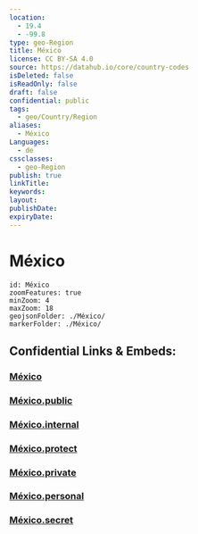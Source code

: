 ```yaml
---
location:
  - 19.4
  - -99.8
type: geo-Region
title: México
license: CC BY-SA 4.0
source: https://datahub.io/core/country-codes
isDeleted: false
isReadOnly: false
draft: false
confidential: public
tags:
  - geo/Country/Region
aliases:
  - México
Languages:
  - de
cssclasses:
  - geo-Region
publish: true
linkTitle:
keywords:
layout:
publishDate:
expiryDate:
---
```


# México

```leaflet
id: México
zoomFeatures: true 
minZoom: 4 
maxZoom: 18
geojsonFolder: ./México/
markerFolder: ./México/
```


## Confidential Links & Embeds: 

### [México](/_Standards/Earth/Continent/America~Central/Mexico/States~Mexico/México.md) 

### [México.public](/_public/Earth/Continent/America~Central/Mexico/States~Mexico/México.public.md) 

### [México.internal](/_internal/Earth/Continent/America~Central/Mexico/States~Mexico/México.internal.md) 

### [México.protect](/_protect/Earth/Continent/America~Central/Mexico/States~Mexico/México.protect.md) 

### [México.private](/_private/Earth/Continent/America~Central/Mexico/States~Mexico/México.private.md) 

### [México.personal](/_personal/Earth/Continent/America~Central/Mexico/States~Mexico/México.personal.md) 

### [México.secret](/_secret/Earth/Continent/America~Central/Mexico/States~Mexico/México.secret.md)

